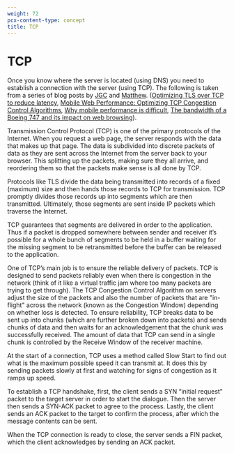 ```yaml
---
weight: 72
pcx-content-type: concept
title: TCP
---
```


# TCP

Once you know where the server is located (using DNS) you need to establish a connection with the server (using TCP). The following is taken from a series of blog posts by [JGC](https://twitter.com/jgrahamc) and [Matthew](https://twitter.com/eastdakota). ([Optimizing TLS over TCP to reduce latency](https://blog.cloudflare.com/optimizing-tls-over-tcp-to-reduce-latency/), [Mobile Web Performance: Optimizing TCP Congestion Control Algorithms](https://blog.cloudflare.com/mobile-web-performance-optimizing-tcp-congest/), [Why mobile performance is difficult](https://blog.cloudflare.com/why-mobile-performance-is-difficult/), [The bandwidth of a Boeing 747 and its impact on web browsing](https://blog.cloudflare.com/the-bandwidth-of-a-boeing-747-and-its-impact/)).

Transmission Control Protocol (TCP) is one of the primary protocols of the Internet. When you request a web page, the server responds with the data that makes up that page. The data is subdivided into discrete packets of data as they are sent across the Internet from the server back to your browser. This splitting up the packets, making sure they all arrive, and reordering them so that the packets make sense is all done by TCP.

Protocols like TLS divide the data being transmitted into records of a fixed (maximum) size and then hands those records to TCP for transmission. TCP promptly divides those records up into segments which are then transmitted. Ultimately, those segments are sent inside IP packets which traverse the Internet.

TCP guarantees that segments are delivered in order to the application. Thus if a packet is dropped somewhere between sender and receiver it’s possible for a whole bunch of segments to be held in a buffer waiting for the missing segment to be retransmitted before the buffer can be released to the application.

One of TCP’s main job is to ensure the reliable delivery of packets. TCP is designed to send packets reliably even when there is congestion in the network (think of it like a virtual traffic jam where too many packets are trying to get through). The TCP Congestion Control Algorithm on servers adjust the size of the packets and also the number of packets that are "in-flight" across the network (known as the Congestion Window) depending on whether loss is detected. To ensure reliability, TCP breaks data to be sent up into chunks (which are further broken down into packets) and sends chunks of data and then waits for an acknowledgement that the chunk was successfully received. The amount of data that TCP can send in a single chunk is controlled by the Receive Window of the receiver machine.

At the start of a connection, TCP uses a method called Slow Start to find out what is the maximum possible speed it can transmit at. It does this by sending packets slowly at first and watching for signs of congestion as it ramps up speed.

To establish a TCP handshake, first, the client sends a SYN “initial request” packet to the target server in order to start the dialogue. Then the server then sends a SYN-ACK packet to agree to the process. Lastly, the client sends an ACK packet to the target to confirm the process, after which the message contents can be sent.

When the TCP connection is ready to close, the server sends a FIN packet, which the client acknowledges by sending an ACK packet.